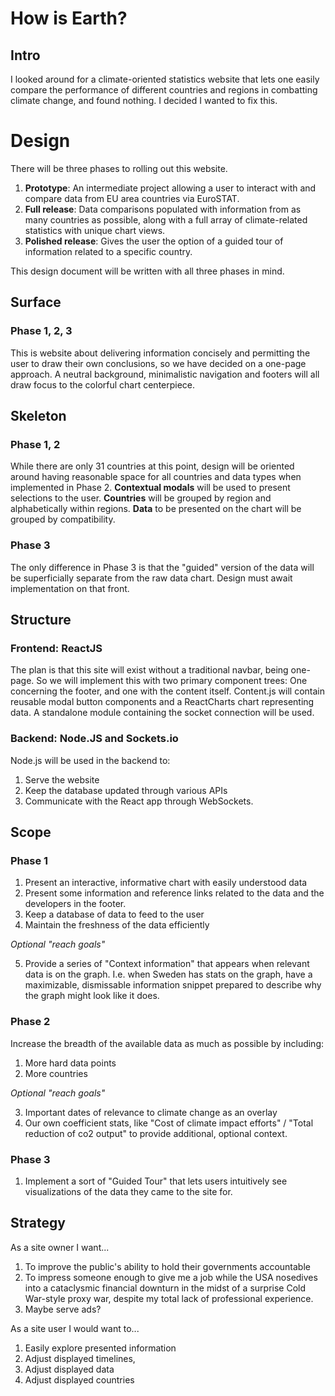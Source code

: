 # How is Earth?
## Intro
I looked around for a climate-oriented statistics website that lets one easily compare the performance of different countries and regions in combatting climate change, and found nothing. I decided I wanted to fix this.

# Design
There will be three phases to rolling out this website.

1. **Prototype**: An intermediate project allowing a user to interact with and compare data from EU area countries via EuroSTAT. 
2. **Full release**: Data comparisons populated with information from as many countries as possible, along with a full array of climate-related statistics with unique chart views.
3. **Polished release**: Gives the user the option of a guided tour of information related to a specific country.

This design document will be written with all three phases in mind.

## Surface
### Phase 1, 2, 3
This is website about delivering information concisely and permitting the user to draw their own conclusions, so we have decided on a one-page approach. A neutral background, minimalistic navigation and footers will all draw focus to the colorful chart centerpiece.

## Skeleton
### Phase 1, 2
While there are only 31 countries at this point, design will be oriented around having reasonable space for all countries and data types when implemented in Phase 2. **Contextual modals** will be used to present selections to the user. **Countries** will be grouped by region and alphabetically within regions. **Data** to be presented on the chart will be grouped by compatibility.

### Phase 3
The only difference in Phase 3 is that the "guided" version of the data will be superficially separate from the raw data chart. Design must await implementation on that front.

## Structure
### Frontend: ReactJS
The plan is that this site will exist without a traditional navbar, being one-page. So we will implement this with two primary component trees: One concerning the footer, and one with the content itself. Content.js will contain reusable modal button components and a ReactCharts chart representing data. A standalone module containing the socket connection will be used.

### Backend: Node.JS and Sockets.io
Node.js will be used in the backend to:
1. Serve the website
2. Keep the database updated through various APIs
3. Communicate with the React app through WebSockets.

## Scope
### Phase 1
1. Present an interactive, informative chart with easily understood data
2. Present some information and reference links related to the data and the developers in the footer.
3. Keep a database of data to feed to the user
4. Maintain the freshness of the data efficiently

*Optional "reach goals"*

5. Provide a series of "Context information" that appears when relevant data is on the graph. I.e. when Sweden has stats on the graph, have a maximizable, dismissable information snippet prepared to describe why the graph might look like it does.

### Phase 2
Increase the breadth of the available data as much as possible by including:

1. More hard data points
2. More countries

*Optional "reach goals"*

3. Important dates of relevance to climate change as an overlay
4. Our own coefficient stats, like "Cost of climate impact efforts" / "Total reduction of co2 output" to provide additional, optional context.


### Phase 3
1. Implement a sort of "Guided Tour" that lets users intuitively see visualizations of the data they came to the site for.

## Strategy

As a site owner I want...
1. To improve the public's ability to hold their governments accountable
2. To impress someone enough to give me a job while the USA nosedives into a cataclysmic financial downturn in the midst of a surprise Cold War-style proxy war, despite my total lack of professional experience.
2. Maybe serve ads?

As a site user I would want to...
1. Easily explore presented information
2. Adjust displayed timelines, 
3. Adjust displayed data
4. Adjust displayed countries